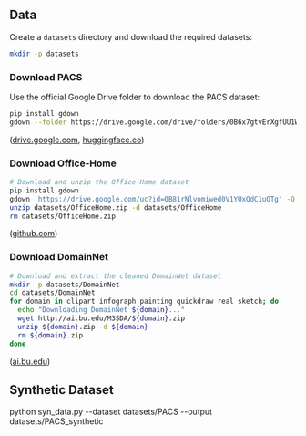 ## Data

Create a `datasets` directory and download the required datasets:

```bash
mkdir -p datasets
```

### Download PACS

Use the official Google Drive folder to download the PACS dataset:

```bash
pip install gdown
gdown --folder https://drive.google.com/drive/folders/0B6x7gtvErXgfUU1WcGY5SzdwZVk -O datasets/PACS
```

([drive.google.com](https://drive.google.com/drive/folders/0B6x7gtvErXgfUU1WcGY5SzdwZVk?resourcekey=0-2fvpQY_QSyJf2uIECzqPuQ&usp=sharing), [huggingface.co](https://huggingface.co/datasets/flwrlabs/pacs?utm_source=chatgpt.com))

### Download Office-Home

```bash
# Download and unzip the Office-Home dataset
pip install gdown
gdown 'https://drive.google.com/uc?id=0B81rNlvomiwed0V1YUxQdC1uOTg' -O datasets/OfficeHome.zip
unzip datasets/OfficeHome.zip -d datasets/OfficeHome
rm datasets/OfficeHome.zip
```

([github.com](https://github.com/LeoXinhaoLee/Imbalanced-Source-free-Domain-Adaptation))

### Download DomainNet

```bash
# Download and extract the cleaned DomainNet dataset
mkdir -p datasets/DomainNet
cd datasets/DomainNet
for domain in clipart infograph painting quickdraw real sketch; do
  echo "Downloading DomainNet ${domain}..."
  wget http://ai.bu.edu/M3SDA/${domain}.zip
  unzip ${domain}.zip -d ${domain}
  rm ${domain}.zip
done
```

([ai.bu.edu](https://ai.bu.edu/M3SDA/?utm_source=chatgpt.com))

## Synthetic Dataset 

python syn_data.py --dataset datasets/PACS --output datasets/PACS_synthetic